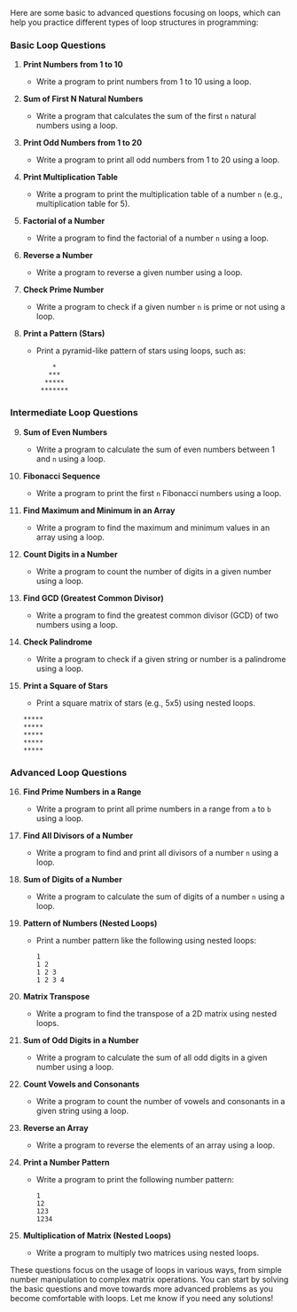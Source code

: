 Here are some basic to advanced questions focusing on loops, which can help you practice different types of loop structures in programming:

### **Basic Loop Questions**

1. **Print Numbers from 1 to 10**
   - Write a program to print numbers from 1 to 10 using a loop.

2. **Sum of First N Natural Numbers**
   - Write a program that calculates the sum of the first `n` natural numbers using a loop.

3. **Print Odd Numbers from 1 to 20**
   - Write a program to print all odd numbers from 1 to 20 using a loop.

4. **Print Multiplication Table**
   - Write a program to print the multiplication table of a number `n` (e.g., multiplication table for 5).

5. **Factorial of a Number**
   - Write a program to find the factorial of a number `n` using a loop.

6. **Reverse a Number**
   - Write a program to reverse a given number using a loop.

7. **Check Prime Number**
   - Write a program to check if a given number `n` is prime or not using a loop.

8. **Print a Pattern (Stars)**
   - Print a pyramid-like pattern of stars using loops, such as:
     ```
         *
        ***
       *****
      *******
     ```

### **Intermediate Loop Questions**

9. **Sum of Even Numbers**
   - Write a program to calculate the sum of even numbers between 1 and `n` using a loop.

10. **Fibonacci Sequence**
    - Write a program to print the first `n` Fibonacci numbers using a loop.

11. **Find Maximum and Minimum in an Array**
    - Write a program to find the maximum and minimum values in an array using a loop.

12. **Count Digits in a Number**
    - Write a program to count the number of digits in a given number using a loop.

13. **Find GCD (Greatest Common Divisor)**
    - Write a program to find the greatest common divisor (GCD) of two numbers using a loop.

14. **Check Palindrome**
    - Write a program to check if a given string or number is a palindrome using a loop.

15. **Print a Square of Stars**
    - Print a square matrix of stars (e.g., 5x5) using nested loops.
    ```
    *****
    *****
    *****
    *****
    *****
    ```

### **Advanced Loop Questions**

16. **Find Prime Numbers in a Range**
    - Write a program to print all prime numbers in a range from `a` to `b` using a loop.

17. **Find All Divisors of a Number**
    - Write a program to find and print all divisors of a number `n` using a loop.

18. **Sum of Digits of a Number**
    - Write a program to calculate the sum of digits of a number `n` using a loop.

19. **Pattern of Numbers (Nested Loops)**
    - Print a number pattern like the following using nested loops:
      ```
      1
      1 2
      1 2 3
      1 2 3 4
      ```

20. **Matrix Transpose**
    - Write a program to find the transpose of a 2D matrix using nested loops.

21. **Sum of Odd Digits in a Number**
    - Write a program to calculate the sum of all odd digits in a given number using a loop.

22. **Count Vowels and Consonants**
    - Write a program to count the number of vowels and consonants in a given string using a loop.

23. **Reverse an Array**
    - Write a program to reverse the elements of an array using a loop.

24. **Print a Number Pattern**
    - Write a program to print the following number pattern:
      ```
      1
      12
      123
      1234
      ```

25. **Multiplication of Matrix (Nested Loops)**
    - Write a program to multiply two matrices using nested loops.

These questions focus on the usage of loops in various ways, from simple number manipulation to complex matrix operations. You can start by solving the basic questions and move towards more advanced problems as you become comfortable with loops. Let me know if you need any solutions!